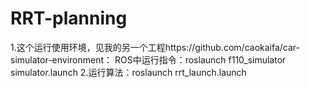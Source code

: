 # RRT-planning

1.这个运行使用环境，见我的另一个工程https://github.com/caokaifa/car-simulator-environment：
ROS中运行指令：roslaunch f110_simulator simulator.launch
2.运行算法：roslaunch rrt_launch.launch 
